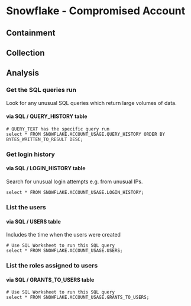 # Snowflake - Compromised Account

## Containment

## Collection

## Analysis

### Get the SQL queries run

Look for any unusual SQL queries which return large volumes of data.

#### via SQL / QUERY_HISTORY table

```
# QUERY_TEXT has the specific query run
select * FROM SNOWFLAKE.ACCOUNT_USAGE.QUERY_HISTORY ORDER BY BYTES_WRITTEN_TO_RESULT DESC;
```

### Get login history

#### via SQL / LOGIN_HISTORY table

Search for unusual login attempts e.g. from unusual IPs. 

```
select * FROM SNOWFLAKE.ACCOUNT_USAGE.LOGIN_HISTORY;
```

### List the users

#### via SQL / USERS table

Includes the time when the users were created

```
# Use SQL Worksheet to run this SQL query
select * FROM SNOWFLAKE.ACCOUNT_USAGE.USERS;
```

### List the roles assigned to users

#### via SQL / GRANTS_TO_USERS table

```
# Use SQL Worksheet to run this SQL query
select * FROM SNOWFLAKE.ACCOUNT_USAGE.GRANTS_TO_USERS;
```
